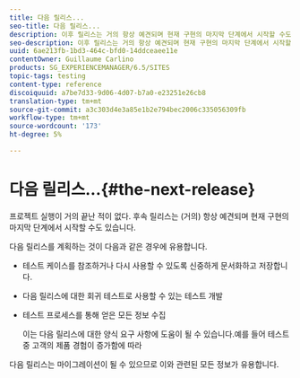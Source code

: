 ```yaml
---
title: 다음 릴리스...
seo-title: 다음 릴리스...
description: 이후 릴리스는 거의 항상 예견되며 현재 구현의 마지막 단계에서 시작할 수도 있습니다
seo-description: 이후 릴리스는 거의 항상 예견되며 현재 구현의 마지막 단계에서 시작할 수도 있습니다
uuid: 6ae213fb-1bd3-464c-bfd0-14ddceaee11e
contentOwner: Guillaume Carlino
products: SG_EXPERIENCEMANAGER/6.5/SITES
topic-tags: testing
content-type: reference
discoiquuid: a7be7d33-9d06-4d07-b7a0-e23251e26cb8
translation-type: tm+mt
source-git-commit: a3c303d4e3a85e1b2e794bec2006c335056309fb
workflow-type: tm+mt
source-wordcount: '173'
ht-degree: 5%

---
```



# 다음 릴리스...{#the-next-release}

프로젝트 실행이 거의 끝난 적이 없다. 후속 릴리스는 (거의) 항상 예견되며 현재 구현의 마지막 단계에서 시작할 수도 있습니다.

다음 릴리스를 계획하는 것이 다음과 같은 경우에 유용합니다.

* 테스트 케이스를 참조하거나 다시 사용할 수 있도록 신중하게 문서화하고 저장합니다.
* 다음 릴리스에 대한 회귀 테스트로 사용할 수 있는 테스트 개발
* 테스트 프로세스를 통해 얻은 모든 정보 수집

   이는 다음 릴리스에 대한 양식 요구 사항에 도움이 될 수 있습니다.예를 들어 테스트 중 고객의 제품 경험이 증가함에 따라

다음 릴리스는 마이그레이션이 될 수 있으므로 이와 관련된 모든 정보가 유용합니다.
